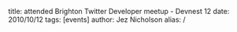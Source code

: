 title: attended Brighton Twitter Developer meetup - Devnest 12
date: 2010/10/12
tags: [events]
author: Jez Nicholson
alias: /
